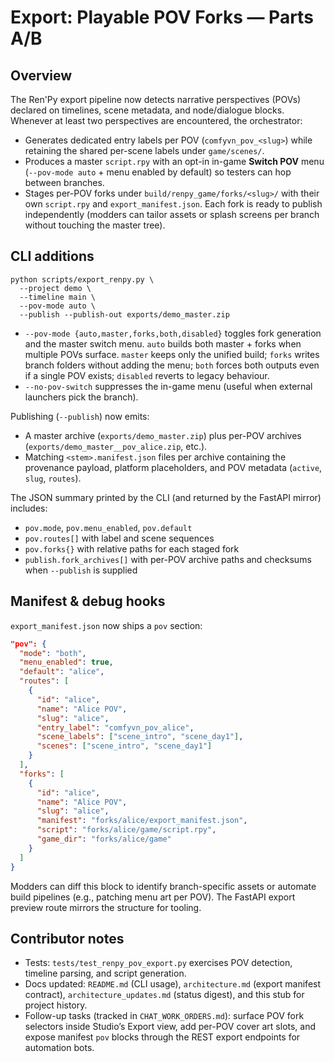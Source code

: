 # Export: Playable POV Forks — Parts A/B

## Overview

The Ren'Py export pipeline now detects narrative perspectives (POVs) declared on timelines, scene metadata, and node/dialogue blocks. Whenever at least two perspectives are encountered, the orchestrator:

- Generates dedicated entry labels per POV (`comfyvn_pov_<slug>`) while retaining the shared per-scene labels under `game/scenes/`.
- Produces a master `script.rpy` with an opt-in in-game **Switch POV** menu (`--pov-mode auto` + menu enabled by default) so testers can hop between branches.
- Stages per-POV forks under `build/renpy_game/forks/<slug>/` with their own `script.rpy` and `export_manifest.json`. Each fork is ready to publish independently (modders can tailor assets or splash screens per branch without touching the master tree).

## CLI additions

```
python scripts/export_renpy.py \
  --project demo \
  --timeline main \
  --pov-mode auto \
  --publish --publish-out exports/demo_master.zip
```

- `--pov-mode {auto,master,forks,both,disabled}` toggles fork generation and the master switch menu. `auto` builds both master + forks when multiple POVs surface. `master` keeps only the unified build; `forks` writes branch folders without adding the menu; `both` forces both outputs even if a single POV exists; `disabled` reverts to legacy behaviour.
- `--no-pov-switch` suppresses the in-game menu (useful when external launchers pick the branch).

Publishing (`--publish`) now emits:

- A master archive (`exports/demo_master.zip`) plus per-POV archives (`exports/demo_master__pov_alice.zip`, etc.).
- Matching `<stem>.manifest.json` files per archive containing the provenance payload, platform placeholders, and POV metadata (`active`, `slug`, `routes`).

The JSON summary printed by the CLI (and returned by the FastAPI mirror) includes:

- `pov.mode`, `pov.menu_enabled`, `pov.default`
- `pov.routes[]` with label and scene sequences
- `pov.forks{}` with relative paths for each staged fork
- `publish.fork_archives[]` with per-POV archive paths and checksums when `--publish` is supplied

## Manifest & debug hooks

`export_manifest.json` now ships a `pov` section:

```json
"pov": {
  "mode": "both",
  "menu_enabled": true,
  "default": "alice",
  "routes": [
    {
      "id": "alice",
      "name": "Alice POV",
      "slug": "alice",
      "entry_label": "comfyvn_pov_alice",
      "scene_labels": ["scene_intro", "scene_day1"],
      "scenes": ["scene_intro", "scene_day1"]
    }
  ],
  "forks": [
    {
      "id": "alice",
      "name": "Alice POV",
      "slug": "alice",
      "manifest": "forks/alice/export_manifest.json",
      "script": "forks/alice/game/script.rpy",
      "game_dir": "forks/alice/game"
    }
  ]
}
```

Modders can diff this block to identify branch-specific assets or automate build pipelines (e.g., patching menu art per POV). The FastAPI export preview route mirrors the structure for tooling.

## Contributor notes

- Tests: `tests/test_renpy_pov_export.py` exercises POV detection, timeline parsing, and script generation.
- Docs updated: `README.md` (CLI usage), `architecture.md` (export manifest contract), `architecture_updates.md` (status digest), and this stub for project history.
- Follow-up tasks (tracked in `CHAT_WORK_ORDERS.md`): surface POV fork selectors inside Studio’s Export view, add per-POV cover art slots, and expose manifest `pov` blocks through the REST export endpoints for automation bots.
